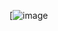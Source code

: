 [![image](https://1b-f.s3.eu-west-1.amazonaws.com/a/84867-3510CBB8-EE37-472D-AA0C-9BD2AAFD0B6C-0-1639817798.gif)

